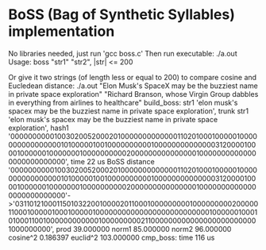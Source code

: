 # BoSS (Bag of Synthetic Syllables) implementation

No libraries needed, just run 'gcc boss.c'
Then run executable: ./a.out
Usage: boss "str1" "str2", |str| <= 200

Or give it two strings (of length less or equal to 200) to compare cosine and Eucledean distance: ./a.out "Elon Musk's SpaceX may be the buzziest name in private space exploration" "Richard Branson, whose Virgin Group dabbles in everything from airlines to healthcare"
build_boss: str1 'elon musk's spacex may be the buzziest name in private space exploration', trunk str1 'elon musk's spacex may be the buzziest name in private space exploration', hash1 '000000000010030200520002010000000000000110201000100000100000000000000001010000010010000000000100000000000000312000010000100000010000000100000000002000000000000000100000000000000000000000000', time 22 us
BoSS distance '000000000010030200520002010000000000000110201000100000100000000000000001010000010010000000000100000000000000312000010000100000010000000100000000002000000000000000100000000000000000000000000'->'031101210001150103220010000201100010000000001000000000200000110001000001000100000100000000000000000000000000100000010001010001100100000000000010000000002110000000000000000000000001000000000', prod 39.000000 norm1 85.000000 norm2 96.000000 cosine^2 0.186397 euclid^2 103.000000
cmp_boss: time 116 us
